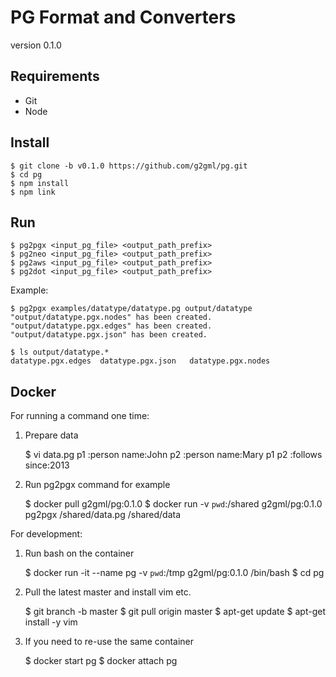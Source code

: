 # PG Format and Converters

version 0.1.0

## Requirements

* Git
* Node

## Install

    $ git clone -b v0.1.0 https://github.com/g2gml/pg.git
    $ cd pg
    $ npm install
    $ npm link

## Run

    $ pg2pgx <input_pg_file> <output_path_prefix>
    $ pg2neo <input_pg_file> <output_path_prefix>
    $ pg2aws <input_pg_file> <output_path_prefix>
    $ pg2dot <input_pg_file> <output_path_prefix>

Example:

    $ pg2pgx examples/datatype/datatype.pg output/datatype
    "output/datatype.pgx.nodes" has been created.
    "output/datatype.pgx.edges" has been created.
    "output/datatype.pgx.json" has been created.
    
    $ ls output/datatype.*
    datatype.pgx.edges	datatype.pgx.json	datatype.pgx.nodes

## Docker

For running a command one time:

1. Prepare data

    $ vi data.pg
    p1 :person name:John
    p2 :person name:Mary
    p1 p2 :follows since:2013

2. Run pg2pgx command for example

    $ docker pull g2gml/pg:0.1.0
    $ docker run -v `pwd`:/shared g2gml/pg:0.1.0 pg2pgx /shared/data.pg /shared/data

For development:

1. Run bash on the container

    $ docker run -it --name pg -v `pwd`:/tmp g2gml/pg:0.1.0 /bin/bash
    $ cd pg

2. Pull the latest master and install vim etc.

    $ git branch -b master
    $ git pull origin master
    $ apt-get update
    $ apt-get install -y vim

3. If you need to re-use the same container

    $ docker start pg
    $ docker attach pg

